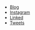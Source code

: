 
* [Blog](https://dev.to/twizelissa)  
* [Instagram](https://www.instagram.com/twizelissa)
* [Linked](https://www.linkedin.com/in/twizeyimana-elissa-93a7971a0/)
* [Tweets](https://twitter.com/TwizeyimanaEli4)

